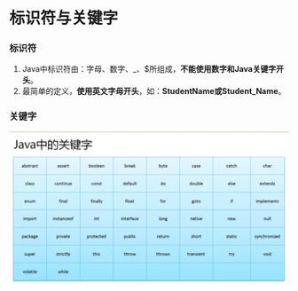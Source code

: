 # 标识符与关键字
### 标识符
1. Java中标识符由：字母、数字、_、$所组成，**不能使用数字和Java关键字开头**。
2. 最简单的定义，**使用英文字母开头**，如：**StudentName或Student_Name**。
### 关键字
![Java关键字](../JavaSE/img/JavaKeywords.png)
